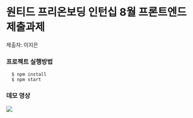 # 원티드 프리온보딩 인턴십 8월 프론트엔드 제출과제

제출자: 이지은 

### 프로젝트 실행방법
```shell
  $ npm install
  $ npm start
```

### 데모 영상
<img src="![데모영상](https://github.com/jieeeun2/wanted-pre-onboarding-frontend/assets/124325398/c142d38-d6f3-4916-9b50-b52993cbb351)">
